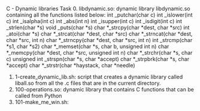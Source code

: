 C - Dynamic libraries
Task 0. libdynamic.so: dynamic library libdynamic.so containing all the functions listed below:
int _putchar(char c)
int _islower(int c)
int _isalpha(int c)
int _abs(int n)
int _isupper(int c)
int _isdigit(int c)
int _strlen(char *s)
void _puts(char *s)
char *_strcpy(char *dest, char *src)
int _atoi(char *s)
char *_strcat(char *dest, char *src)
char *_strncat(char *dest, char *src, int n)
char *_strncpy(char *dest, char *src, int n)
int _strcmp(char *s1, char *s2)
char *_memset(char *s, char b, unsigned int n)
char *_memcpy(char *dest, char *src, unsigned int n)
char *_strchr(char *s, char c)
unsigned int _strspn(char *s, char *accept)
char *_strpbrk(char *s, char *accept)
char *_strstr(char *haystack, char *needle)
1. 1-create_dynamic_lib.sh: script that creates a dynamic library called liball.so from all the .c files that are in the current directory.
2. 100-operations.so: dynamic library that contains C functions that can be called from Python
3. 101-make_me_win.sh: 
